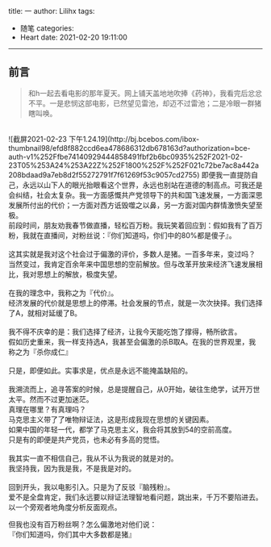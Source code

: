 title: 一
author: Lilihx
tags:
  - 随笔
categories:
  - Heart
date: 2021-02-20 19:11:00
---
## 前言

>和h一起去看电影的那年夏天。网上铺天盖地地吹捧《药神》，我看完后忿忿不平。一是悲悯这部电影，已然望见雷池，却迈不过雷池；二是冷眼一群猪瞎叫唤。

<!--more-->


<br/>
![截屏2021-02-23 下午1.24.19](http://bj.bcebos.com/ibox-thumbnail98/efd8f882ccd6ea478686312db678163d?authorization=bce-auth-v1%252Ffbe74140929444858491fbf2b6bc0935%252F2021-02-23T05%253A24%253A22Z%252F1800%252F%252F021c72be7ac8a442a208bdaad9a7eb8d2f55272791f7f61269f53c9057cd2755)
即便我一直提防自己，永远以山下人的眼光抬眼看这个世界，永远也别站在道德的制高点。可我还是会纠结，社会太复杂。我一方面感慨共产党领导下的共和国飞速发展，一方面深思发展所付出的代价；一方面对西方诋毁噬之以鼻，另一方面对国内群情激愤失望至极。<br/>
前段时间，朋友劝我春节做直播，轻松百万粉。我玩笑着回应到：假如我有了百万粉，我就在直播间，对粉丝说：『你们知道吗，你们中的80%都是傻子』。<br/>

<br/>
这其实就是我对这个社会过于偏激的评价，多数人是猪。一百多年来，变过吗？<br/>
当然变过，我肯定百余年来中国思想的空前解放。但与改革开放来经济飞速发展相比，我对思想上的解放，极度失望。<br/>
<br/>
在我的理念中，我称之为『代价』。<br/>
经济发展的代价就是思想上的停滞。社会发展的节点，就是一次次抉择。我们选择了A，就相对延缓了B。<br/>
<br>
我不得不庆幸的是：我们选择了经济，让我今天能吃饱了撑得，畅所欲言。<br/>
假如历史重来，我一样支持选A，我甚至会偏激的杀B取A。在我的世界观里，我称之为『杀你成仁』
<br/>
<br/>
只是，即便如此。实事求是，优点是永远不能掩盖缺陷的。
<br/>
<br/>
我溯流而上，追寻答案的时候，总是提醒自己，从0开始，破往生绝学，试开万世太平。然而不过更加迷茫。
<br/>
真理在哪里？有真理吗？
<br/>
马克思主义带了了唯物辩证法，这是形成我现在思想的关键因素。<br/>
如果中国的年轻一代，都学了马克思主义，我会将其放到54的空前高度。<br/>
只是有的即便是共产党员，也未必有多高的觉悟。
<br/>
<br/>
我其实一直不相信自己，我从不认为我说的就是对的。
<br/>我坚持我，因为我是我，不是我是对的。
<br/><br/>
回到开头，我以电影引入。只是为了反驳『脑残粉』。<br/>
爱不是全盘肯定，我们永远要以辩证法理智地看问题，跳出来，千万不要陷进去。<br/>
以一个旁观者地角度分析反面观点。

但我也没有百万粉丝啊？怎么偏激地对他们说：<br/>
『你们知道吗，你们其中大多数都是猪』